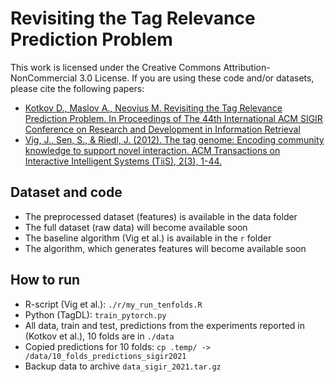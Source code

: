 # Revisiting the Tag Relevance Prediction Problem

This work is licensed under the Creative Commons Attribution-NonCommercial 3.0 License. If you are using these code and/or datasets, please cite the following papers:

- [Kotkov D., Maslov A., Neovius M. Revisiting the Tag Relevance Prediction Problem. In Proceedings of The 44th International ACM SIGIR Conference on Research and Development in Information Retrieval](https://www.researchgate.net/publication/351347450_Revisiting_the_Tag_Relevance_Prediction_Problem)
- [Vig, J., Sen, S., & Riedl, J. (2012). The tag genome: Encoding community knowledge to support novel interaction. ACM Transactions on Interactive Intelligent Systems (TiiS), 2(3), 1-44.](https://dl.acm.org/doi/abs/10.1145/2362394.2362395)

## Dataset and code

- The preprocessed dataset (features) is available in the data folder
- The full dataset (raw data) will become available soon
- The baseline algorithm (Vig et al.) is available in the `r` folder
- The algorithm, which generates features will become available soon


## How to run


- R-script (Vig et al.): `./r/my_run_tenfolds.R`
- Python (TagDL): `train_pytorch.py`
- All data, train and test, predictions from the experiments reported in (Kotkov et al.), 10 folds are in `./data`
- Copied predictions for 10 folds: `cp .temp/ -> /data/10_folds_predictions_sigir2021`
- Backup data to archive `data_sigir_2021.tar.gz`

